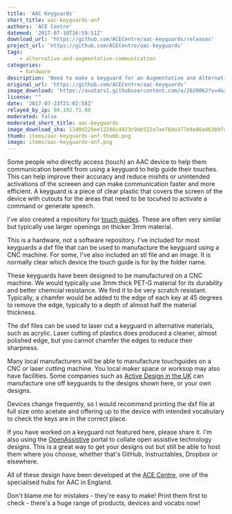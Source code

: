 ```yaml
---
title: 'AAC Keyguards'
short_title: aac-keyguards-anf
authors: 'ACE Centre'
datemod: '2017-07-10T16:59:51Z'
download_url: 'https://github.com/ACECentre/aac-keyguards/releases'
project_url: 'https://github.com/ACECentre/aac-keyguards'
tags:
    - alternative-and-augmentative-communication
categories:
    - hardware
description: 'Need to make a keyguard for an Augmentative and Alternative Communication (AAC) device? Here''s the place to start!'
original_url: 'https://github.com/ACECentre/aac-keyguards'
image_download: 'https://avatars1.githubusercontent.com/u/2620062?v=4&s=40'
license: ""
date: '2017-07-23T21:02:58Z'
relayed_by_ip: 80.192.71.80
moderated: false
moderated_short_title: aac-keyguards
image_download_sha: 1340d229ee12286c4923c9ab522a7ae76da377d4e86a463b9fe22826637b95dd
thumb: items/aac-keyguards-anf-thumb.png
image: items/aac-keyguards-anf.png
---
```

Some people who directly access (touch) an AAC device to help them communication benefit from using a keyguard to help guide their touches. This can help improve their accuracy and reduce mishits or unintended activations of the screeen and can make communication faster and more efficient. A keyguard is a piece of clear plastic that covers the screen of the device with cutouts for the areas that need to be tocuhed to activate a command or generate speech.

I've also created a repository for [touch guides](https://github.com/paulhewett/aac-touchguides). These are often very similar but typically use larger openings on thicker 3mm material.

This is a hardware, not a software repository. I've included for most keyguards a dxf file that can be used to manufacture the keyguard using a CNC machine. For some, I've also included an stl file and an image. It is normally clear which device the touch guide is for by the folder name.

These keyguards have been designed to be manufactured on a CNC machine. We would typically use 3mm thick PET-G material for its durability and better chemcial resistance. We find it to be very scratch resistant. Typically, a chamfer would be added to the edge of each key at 45 degrees to remove the edge, typically to a depth of almost half the material thickness.

The dxf files can be used to laser cut a keyguard in alternative materials, such as acrylic. Laser cutting of plastics does produced a cleaner, almost polished edge, but you cannot chamfer the edges to reduce their sharpness.

Many local manufacturers will be able to manufacture touchguides on a CNC or laser cutting machine. You local maker space or worksop may also have facilities. Some companies such as [Active Design in the UK](http://www.activedesign.co.uk) can manufacture one off keyguards to the designs shown here, or your own designs.

Devices change frequently, so I would recommend printing the dxf file at full size onto acetate and offering up to the device with intended vocabulary to check the keys are in the correct place. 

If you have worked on a keyguard not featured here, please share it. I'm also using the [OpenAssistive](http://openassistive.org) portal to collate open assistive technology designs. This is a great way to get your designs out but still be able to host them where you choose, whether that's GitHub, Instructables, Dropbox or elsewhere.

All of these design have been developed at the [ACE Centre](http://www.acecentre.org.uk), one of the specialised hubs for AAC in England.

Don't blame me for mistakes - they're easy to make! Print them first to check - there's a huge range of products, devices and vocabs now!